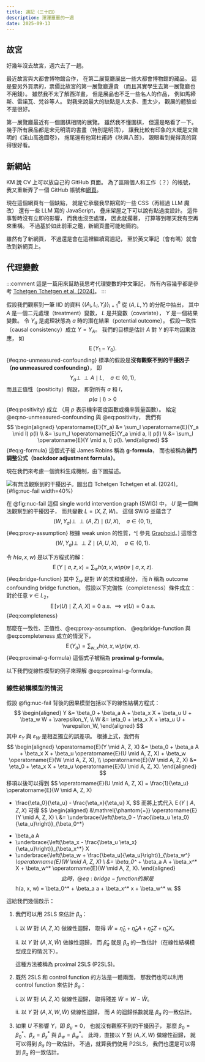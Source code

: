 ```yaml
---
title: 週記（三十四）
description: 渾渾噩噩的一週
date: 2025-09-13
---
```


## 故宮

好幾年沒去故宮，週六去了一趟。

最近故宮與大都會博物館合作，
在第二展覽廳展出一些大都會博物館的藏品。
這是要另外買票的，票價比故宮的第一展覽廳還貴
（而且其實學生去第一展覽廳也不用錢）。
雖然我不太了解西洋畫，
但是展品也不乏一些名人的作品，
例如馬締斯、雷諾瓦、梵谷等人。
對我來說最大的缺點是人太多、畫太少，
觀展的體驗並不是很好。

第一展覽廳最近有一個圍棋相關的展覽。
雖然我不懂圍棋，
但還是略看了一下。
幾乎所有展品都是宋元明清的書畫（特別是明清），
讓我比較有印象的大概是文徵明的《溪山高逸圖卷》，
拖尾還有他寫杜甫詩《秋興八首》，
親眼看到覺得真的寫得很好看。

## 新網站

KM 說 CV 上可以放自己的 GitHub 頁面。
為了區隔個人和工作（？）的帳號，
我又重新弄了一個 GitHub 帳號和[網頁](https://tchung697.github.io/)。

現在這個網頁有一個缺點，
就是它承襲我早期寫的一些 CSS（再經過 LLM 魔改）
還有一些 LLM 寫的 JavaScript，
疊床架屋之下可以說有點過度設計。
這件事暫時沒有立即的影響，
而我也沒空處理，
因此就擱著，
打算等到哪天我有空再來重構。
不過基於如此前車之鑑，新網頁盡可能地簡約。

雖然有了新網頁，
不過還是會在這裡繼續寫週記，
至於英文筆記（會有嗎）就會改到新網頁上。

## 代理變數

:::comment
這是一篇用來幫助我思考代理變數的中文筆記，
所有內容幾乎都是參考 [Tchetgen Tchetgen et al. (2024)](http://doi.org/10.1214/23-STS911)。
:::

假設我們觀察到一筆 IID 的資料 $\{(A_i, L_i, Y_i)\}_{i=1}^n$
從 $(A, L, Y)$ 的分配中抽出，
其中 $A$ 是一個二元處理（treatment）變數，
$L$ 是共變數（covariate），
$Y$ 是一個結果變數。
令 $Y_a$ 是處理狀態為 $a$ 時的潛在結果（potential outcome）。
假設一致性（causal consistency）成立 $Y = Y_A$。
我們的目標是估計 $A$ 對 $Y$ 的平均因果效應，
如
$$
\operatorname{E}(Y_1 - Y_0).
$$ {#eq:no-unmeasured-confounding}
標準的假設是**沒有觀察不到的干擾因子（no unmeasured confounding）**，
即
$$
Y_a \perp\!\!\!\perp A \mid L, \quad a \in \{0, 1\},
$$
而且正值性（positicity）假設，
即對所有 $a$ 和 $l$，
$$
p(a \mid l) > 0
$$ {#eq:positivity}
成立
（用 $p$ 表示機率密度函數或機率質量函數）。
給定 @eq:no-unmeasured-confounding 與 @eq:positivity，
我們有
$$
\begin{aligned}
\operatorname{E}(Y_a) 
&= \sum_l \operatorname{E}(Y_a \mid l) p(l) \\
&= \sum_l \operatorname{E}(Y_a \mid a, l) p(l) \\
&= \sum_l \operatorname{E}(Y \mid a, l) p(l).
\end{aligned}
$$ {#eq:g-formula}
這個式子被 James Robins 稱為 **g-formula**，
而也被稱為**後門調整公式（backdoor adjustment formula）**。

現在我們來考慮一個資料生成機制，由下圖描述。

![有無法觀察到的干擾因子。圖出自 [Tchetgen Tchetgen et al. (2024)](http://doi.org/10.1214/23-STS911)。](../images/202509/nuc-fail.png){#fig:nuc-fail width=40%}

在 @fig:nuc-fail 這個 single world intervention graph (SWIG) 中，
$U$ 是一個無法觀察到的干擾因子，
而共變數 $L = (X, Z, W)$。
這個 SWIG 並蘊含了
$$
(W, Y_a) \perp\!\!\!\perp (A, Z) \mid (U, X), \quad a \in \{0, 1\},
$$ {#eq:proxy-assumption}
根據 weak union 的性質，^[
    參見 [Graphoid](https://en.wikipedia.org/wiki/Graphoid)。]
這隱含
$$
(W, Y_a) \perp\!\!\!\perp Z \mid (A, U, X), \quad a \in \{0, 1\}.
$$

令 $h(a, x, w)$ 是以下方程式的解：
$$
\operatorname{E}(Y \mid a, z, x) = \sum_w h(a, x, w) p(w \mid a, x, z).
$$ {#eq:bridge-function}
其中 $\sum_w$ 是對 $W$ 的求和或積分，
而 $h$ 稱為 outcome confounding bridge function。
假設以下完備性（completeness）條件成立：
對於任意 $v \in L_2$，
$$
\operatorname{E}[v(U) \mid Z, A, X] = 0 \text{ a.s. } \implies v(U) = 0 \text{
a.s.}
$$ {#eq:completeness}

那麼在一致性、正值性、@eq:proxy-assumption、
@eq:bridge-function 與 @eq:completeness 成立的情況下，
$$
\operatorname{E}(Y_a) = \sum_{w, x} h(a, x, w) p(w, x).
$$ {#eq:proximal-g-formula}
這個式子被稱為 **proximal g-formula**。

以下我們從線性模型的例子來理解 @eq:proximal-g-formula。

### 線性結構模型的情況

假設 @fig:nuc-fail 背後的因果模型包括以下的線性結構方程式：
$$
\begin{aligned}
Y &= \beta_0 + \beta_a A + \beta_x X + \beta_u U + \beta_w W + \varepsilon_Y, \\
W &= \eta_0 + \eta_x X + \eta_u U + \varepsilon_W,
\end{aligned}
$$
其中 $\varepsilon_Y$ 與 $\varepsilon_W$ 是相互獨立的誤差項。
根據上式，我們有
$$
\begin{aligned}
\operatorname{E}(Y \mid A, Z, X) 
&= \beta_0 + \beta_a A + \beta_x X + \beta_u \operatorname{E}(U \mid A, Z, X) + \beta_w \operatorname{E}(W \mid A, Z, X), \\
\operatorname{E}(W \mid A, Z, X)
&= \eta_0 + \eta_x X + \eta_u \operatorname{E}(U \mid A, Z, X).
\end{aligned}
$$
移項以後可以得到
$$
\operatorname{E}(U \mid A, Z, X) 
= \frac{1}{\eta_u} \operatorname{E}(W \mid A, Z, X) 
- \frac{\eta_0}{\eta_u} - \frac{\eta_x}{\eta_u} X,
$$
而將上式代入 $\operatorname{E}(Y \mid A, Z, X)$ 可得
$$
\begin{aligned}
&\mathrel{\phantom{=}} \operatorname{E}(Y \mid A, Z, X) \\
&= \underbrace{\left(\beta_0 - \frac{\beta_u \eta_0}{\eta_u}\right)}_{\beta_0^*}
+ \beta_a A 
+ \underbrace{\left(\beta_x - \frac{\beta_u \eta_x}{\eta_u}\right)}_{\beta_x^*} X
+ \underbrace{\left(\beta_w + \frac{\beta_u}{\eta_u}\right)}_{\beta_w^*} \operatorname{E}(W \mid A, Z, X) \\
&= \beta_0^* + \beta_a A + \beta_x^* X + \beta_w^* \operatorname{E}(W \mid A, Z, X).
\end{aligned}
$$
此時，@eq:bridge-function 的解是
$$
h(a, x, w) = \beta_0^* + \beta_a a + \beta_x^* x + \beta_w^* w.
$$

這給我們幾個啟示：

1. 我們可以用 2SLS 來估計 $\beta_a$：

    i. 以 $W$ 對 $(A, Z, X)$ 做線性迴歸，
        取得 $\hat{W} = \hat{\eta}_0 + \hat{\eta}_a A + \hat{\eta}_z Z + \hat{\eta}_x X$。

    ii. 以 $Y$ 對 $(A, X, \hat{W})$ 做線性迴歸，
        而 $\hat{\beta}_a$ 就是 $\beta_a$ 的一致估計（在線性結構模型成立的情況下）。

    這種方法被稱為 proximal 2SLS (P2SLS)。

2. 既然 2SLS 和 control function 的方法是一體兩面，
    那我們也可以利用 control function 來估計 $\beta_a$：

    i. 以 $W$ 對 $(A, Z, X)$ 做線性迴歸，
        取得殘差 $\tilde{W} = W - \hat{W}$。

    ii. 以 $Y$ 對 $(A, X, W, \tilde{W})$ 做線性迴歸，
        而 $A$ 的迴歸係數就是 $\beta_a$ 的一致估計。

3. 如果 $U$ 不影響 $Y$，即 $\beta_u = 0$，
    也就沒有觀察不到的干擾因子，
    那麼 $\beta_0 = \beta_0^*$、$\beta_x = \beta_x^*$ 與 $\beta_w = \beta_w^*$。
    此時，直接以 $Y$ 對 $(A, X, W)$ 做線性迴歸，
    就可以得到 $\beta_a$ 的一致估計。
    不過，就算我們使用 P2SLS，
    我們也還是可以得到 $\beta_a$ 的一致估計。


